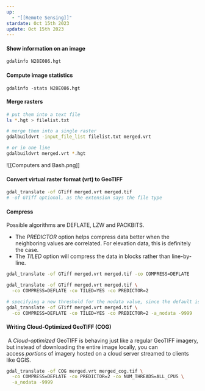 ```yaml
---
up:
  - "[[Remote Sensing]]"
stardate: Oct 15th 2023
update: Oct 15th 2023
---
```


#### Show information on an image
```bash
gdalinfo N28E086.hgt
```

#### Compute image statistics
```
gdalinfo -stats N28E086.hgt
```

#### Merge rasters
``` bash
# put them into a text file
ls *.hgt > filelist.txt

# merge them into a single raster
gdalbuildvrt -input_file_list filelist.txt merged.vrt

# or in one line
gdalbuildvrt merged.vrt *.hgt
```
![[Computers and Bash.png]]

#### Convert virtual raster format (vrt) to GeoTIFF
``` bash
gdal_translate -of GTiff merged.vrt merged.tif
# -of GTiff optional, as the extension says the file type
```

#### Compress
Possible algorithms are DEFLATE, LZW and PACKBITS.
- The *PREDICTOR* option helps compress data better when the neighboring values are correlated. For elevation data, this is definitely the case.
- The *TILED* option will compress the data in blocks rather than line-by-line.

```bash
gdal_translate -of GTiff merged.vrt merged.tif -co COMPRESS=DEFLATE

gdal_translate -of GTiff merged.vrt merged.tif \
  -co COMPRESS=DEFLATE -co TILED=YES -co PREDICTOR=2

# specifying a new threshold for the nodata value, since the default is -32768
gdal_translate -of GTiff merged.vrt merged.tif \
  -co COMPRESS=DEFLATE -co TILED=YES -co PREDICTOR=2 -a_nodata -9999
```

#### Writing Cloud-Optimized GeoTIFF (COG)
 A _Cloud-optimized_ GeoTIFF is behaving just like a regular GeoTIFF imagery, but instead of downloading the entire image locally, you can access _portions_ of imagery hosted on a cloud server streamed to clients like QGIS.
 
``` bash
gdal_translate -of COG merged.vrt merged_cog.tif \
  -co COMPRESS=DEFLATE -co PREDICTOR=2 -co NUM_THREADS=ALL_CPUS \
  -a_nodata -9999
```